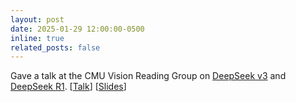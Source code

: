 ```yaml
---
layout: post
date: 2025-01-29 12:00:00-0500
inline: true
related_posts: false
---
```


Gave a talk at the CMU Vision Reading Group on [DeepSeek v3](https://github.com/deepseek-ai/DeepSeek-V3/blob/main/DeepSeek_V3.pdf) and [DeepSeek R1](https://github.com/deepseek-ai/DeepSeek-R1/blob/main/DeepSeek_R1.pdf). [[Talk](https://www.youtube.com/watch?v=qGpZAnYcOvs)] [[Slides](https://maxwelljon.es/assets/pptx/DeepSeek%20Presentation.pptx)]

